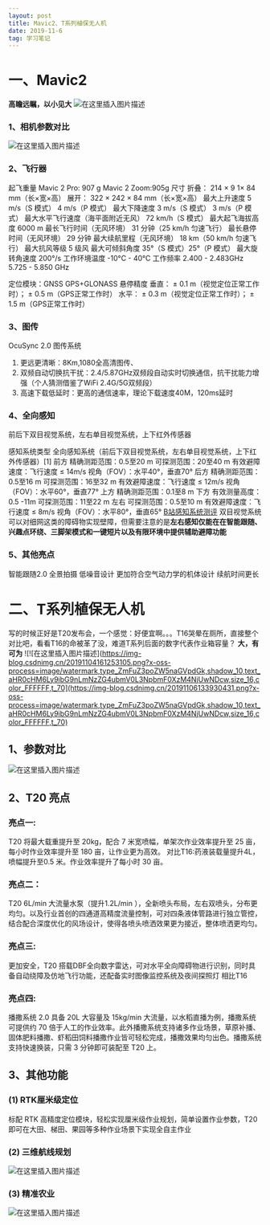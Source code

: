 ```yaml
---
layout: post
title: Mavic2、T系列植保无人机
date: 2019-11-6
tag: 学习笔记
---
```

# 一、Mavic2
**高瞻远瞩，以小见大**
![在这里插入图片描述](https://img-blog.csdnimg.cn/20191105115347897.png?x-oss-process=image/watermark,type_ZmFuZ3poZW5naGVpdGk,shadow_10,text_aHR0cHM6Ly9ibG9nLmNzZG4ubmV0L3NpbmF0XzM4NjUwNDcw,size_16,color_FFFFFF,t_70)

### 1、相机参数对比
![在这里插入图片描述](https://img-blog.csdnimg.cn/20191106232935949.png?x-oss-process=image/watermark,type_ZmFuZ3poZW5naGVpdGk,shadow_10,text_aHR0cHM6Ly9ibG9nLmNzZG4ubmV0L3NpbmF0XzM4NjUwNDcw,size_16,color_FFFFFF,t_70)
### 2、飞行器
起飞重量
Mavic 2 Pro: 907 g  Mavic 2 Zoom:905g
尺寸	折叠：
214 × 9 1× 84 mm（长×宽×高）
展开：
322 × 242 × 84 mm（长×宽×高）
最大上升速度	5 m/s（S 模式） 4 m/s（P 模式）
最大下降速度	3 m/s（S 模式） 3 m/s（P 模式）
最大水平飞行速度（海平面附近无风）	72 km/h（S 模式）
最大起飞海拔高度	6000 m
最长飞行时间（无风环境）	31 分钟（25 km/h 匀速飞行）
最长悬停时间（无风环境）	29 分钟
最大续航里程（无风环境）	18 km（50 km/h 匀速飞行）
最大抗风等级	5 级风
最大可倾斜角度	35°（S 模式）25°（P 模式）
最大旋转角速度	200°/s
工作环境温度	-10°C - 40°C
工作频率	2.400 - 2.483GHz
5.725 - 5.850 GHz

定位模块：GNSS	GPS+GLONASS
悬停精度	垂直：
± 0.1 m（视觉定位正常工作时）；
± 0.5 m（GPS正常工作时）
水平：
± 0.3 m（视觉定位正常工作时）；
± 1.5 m（GPS正常工作时）


### 3、图传
OcuSync 2.0 图传系统

 1. 更远更清晰：8Km,1080全高清图传、
 2. 双频自动切换抗干扰：2.4/5.87GHz双频段自动实时切换通信，抗干扰能力增强（个人猜测借鉴了WiFi 2.4G/5G双频段）
 3. 高速下载低延时：更高的通信速率，理论下载速度40M，120ms延时

### 4、全向感知
前后下双目视觉系统，左右单目视觉系统，上下红外传感器

感知系统类型	全向感知系统（前后下双目视觉系统，左右单目视觉系统，上下红外传感器）[1]
前方	精确测距范围：0.5至20 m
可探测范围：20至40 m
有效避障速度：飞行速度 ≤ 14m/s
视角（FOV）：水平40°，垂直70°
后方	精确测距范围：0.5至16 m
可探测范围：16至32 m
有效避障速度：飞行速度 ≤ 12m/s
视角（FOV）：水平60°，垂直77°
上方	精确测距范围：0.1至8 m
下方	有效测量高度：0.5 -11m
可探测范围：11至22 m
左右	可探测范围：0.5至10 m
有效避障速度：飞行速度 ≤ 8m/s
视角（FOV）：水平80°，垂直65°
[B站感知系统测评](https://www.bilibili.com/video/av32639123?from=search&seid=16423906081828360181)
双目视觉系统可以对细网这类的障碍物实现壁障，但需要注意的是**左右感知仅能在在智能跟随、兴趣点环绕、三脚架模式和一键短片以及有限环境中提供辅助避障功能**

### 5、其他亮点
智能跟随2.0
全景拍摄
低噪音设计
更加符合空气动力学的机体设计
续航时间更长



# 二、T系列植保无人机
写的时候正好是T20发布会，一个感觉：好便宜啊。。。T16哭晕在厕所，直接整个对比吧，看看T16的命被革了没，难道T系列后面的数字代表作业箱容量？
**大，有可为**
![!\[在这里插入图片描述\](https://img-blog.csdnimg.cn/20191104161253105.png?x-oss-process=image/watermark,type_ZmFuZ3poZW5naGVpdGk,shadow_10,text_aHR0cHM6Ly9ibG9nLmNzZG4ubmV0L3NpbmF0XzM4NjUwNDcw,size_16,color_FFFFFF,t_70](https://img-blog.csdnimg.cn/20191106133930431.png?x-oss-process=image/watermark,type_ZmFuZ3poZW5naGVpdGk,shadow_10,text_aHR0cHM6Ly9ibG9nLmNzZG4ubmV0L3NpbmF0XzM4NjUwNDcw,size_16,color_FFFFFF,t_70)
##  1、参数对比
![在这里插入图片描述](https://img-blog.csdnimg.cn/20191106233027669.png?x-oss-process=image/watermark,type_ZmFuZ3poZW5naGVpdGk,shadow_10,text_aHR0cHM6Ly9ibG9nLmNzZG4ubmV0L3NpbmF0XzM4NjUwNDcw,size_16,color_FFFFFF,t_70)
## 2、T20 亮点
### 亮点一:
T20 将最大载重提升至 20kg，配合 7 米宽喷幅，单架次作业效率提升至 25 亩，每小时作业效率提升至 180 亩，让作业更为高效。
对比T16:药液装载量提升4L，喷幅提升至0.5 米。作业效率提升了每小时 30 亩。

### 亮点二：
T20 6L/min 大流量水泵（提升1.2L/min ），全新喷头布局，左右双喷头，分布更均匀。以及行业首创的四通道高精度流量控制，可对四条液体管路进行独立管控，结合配合深度优化的风场设计，使得各喷头喷洒效果更为接近，整体喷洒更均匀。
### 亮点三:
更加安全，T20 搭载DBF全向数字雷达，可对水平全向障碍物进行识别，同时具备自动绕障及仿地飞行功能，还配备实时图像监控系统及夜间探照灯
相比T16
### 亮点四:
播撒系统 2.0 具备 20L 大容量及 15kg/min 大流量，以水稻直播为例，播撒系统可提供约 70 倍于人工的作业效率。此外播撒系统支持诸多作业场景，草原补播、固体肥料播撒、虾稻田饲料播撒作业皆可轻松完成，播撒效果均匀出色。播撒系统支持快速换装，只需 3 分钟即可装配至 T20 上。
## 3、其他功能
### (1) RTK厘米级定位
标配 RTK 高精度定位模块，轻松实现厘米级作业规划，简单设置作业参数，T20 即可在大田、梯田、果园等多种作业场景下实现全自主作业
### (2) 三维航线规划
![在这里插入图片描述](https://img-blog.csdnimg.cn/2019110616500015.png?x-oss-process=image/watermark,type_ZmFuZ3poZW5naGVpdGk,shadow_10,text_aHR0cHM6Ly9ibG9nLmNzZG4ubmV0L3NpbmF0XzM4NjUwNDcw,size_16,color_FFFFFF,t_70)
### (3) 精准农业
![在这里插入图片描述](https://img-blog.csdnimg.cn/20191106165101341.png)
